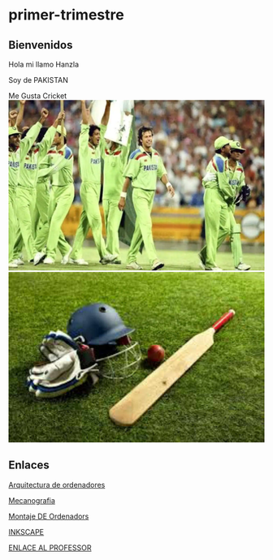 # primer-trimestre

## Bienvenidos
 Hola mi llamo Hanzla 
 
Soy de PAKISTAN

Me Gusta Cricket
![](https://raw.githubusercontent.com/Hanzla55/primer-trimestre/main/imran-icc.webp)
![](https://raw.githubusercontent.com/Hanzla55/primer-trimestre/main/cricket2-1621789112.jpg)





## Enlaces

[Arquitectura de ordenadores](https://github.com/Hanzla55/primer-trimestre/blob/main/Arquitectura%20De%20Ordenadores.md)

[Mecanografia](https://github.com/Hanzla55/primer-trimestre/blob/main/Mecanograf%C3%ADa.md)

[Montaje DE Ordenadors](https://github.com/Hanzla55/primer-trimestre/blob/main/MONTAJE%20DE%20ORDENADORS.MD)

[INKSCAPE](https://github.com/Hanzla55/primer-trimestre/blob/main/INKSCAPE.md)

[ENLACE AL PROFESSOR](https://github.com/Hanzla55/PFI-Fabricacion-digital)
